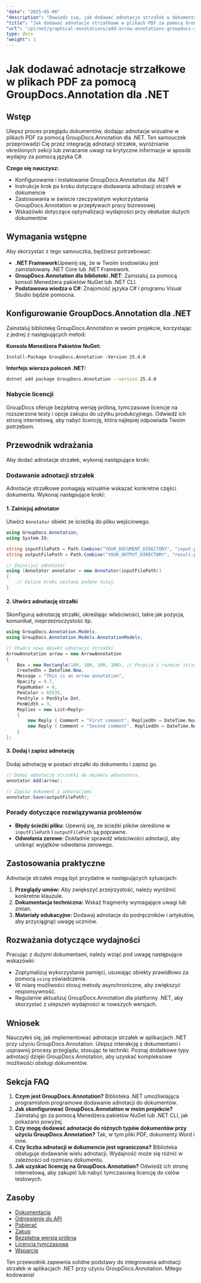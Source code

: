 ```yaml
---
"date": "2025-05-06"
"description": "Dowiedz się, jak dodawać adnotacje strzałek w dokumentach za pomocą GroupDocs.Annotation dla .NET. Ten przewodnik zawiera instrukcje krok po kroku z przykładami kodu."
"title": "Jak dodawać adnotacje strzałkowe w plikach PDF za pomocą GroupDocs.Annotation dla .NET"
"url": "/pl/net/graphical-annotations/add-arrow-annotations-groupdocs-annotation-dotnet/"
type: docs
"weight": 1
---
```


# Jak dodawać adnotacje strzałkowe w plikach PDF za pomocą GroupDocs.Annotation dla .NET

## Wstęp
Ulepsz proces przeglądu dokumentów, dodając adnotacje wizualne w plikach PDF za pomocą GroupDocs.Annotation dla .NET. Ten samouczek przeprowadzi Cię przez integrację adnotacji strzałek, wyróżnianie określonych sekcji lub zwracanie uwagi na krytyczne informacje w sposób wydajny za pomocą języka C#. 

**Czego się nauczysz:**
- Konfigurowanie i instalowanie GroupDocs.Annotation dla .NET
- Instrukcje krok po kroku dotyczące dodawania adnotacji strzałek w dokumencie
- Zastosowania w świecie rzeczywistym wykorzystania GroupDocs.Annotation w przepływach pracy biznesowej
- Wskazówki dotyczące optymalizacji wydajności przy obsłudze dużych dokumentów

## Wymagania wstępne
Aby skorzystać z tego samouczka, będziesz potrzebować:
- **.NET Framework**Upewnij się, że w Twoim środowisku jest zainstalowany .NET Core lub .NET Framework.
- **GroupDocs.Annotation dla biblioteki .NET**: Zainstaluj za pomocą konsoli Menedżera pakietów NuGet lub .NET CLI.
- **Podstawowa wiedza o C#**: Znajomość języka C# i programu Visual Studio będzie pomocna.

## Konfigurowanie GroupDocs.Annotation dla .NET
Zainstaluj bibliotekę GroupDocs.Annotation w swoim projekcie, korzystając z jednej z następujących metod:

**Konsola Menedżera Pakietów NuGet:**
```shell
Install-Package GroupDocs.Annotation -Version 25.4.0
```

**Interfejs wiersza poleceń .NET:**
```bash
dotnet add package GroupDocs.Annotation --version 25.4.0
```

### Nabycie licencji
GroupDocs oferuje bezpłatną wersję próbną, tymczasowe licencje na rozszerzone testy i opcje zakupu do użytku produkcyjnego. Odwiedź ich stronę internetową, aby nabyć licencję, która najlepiej odpowiada Twoim potrzebom.

## Przewodnik wdrażania
Aby dodać adnotacje strzałek, wykonaj następujące kroki:

### Dodawanie adnotacji strzałek
Adnotacje strzałkowe pomagają wizualnie wskazać konkretne części dokumentu. Wykonaj następujące kroki:

#### 1. Zainicjuj adnotator
Utwórz `Annotator` obiekt ze ścieżką do pliku wejściowego.
```csharp
using GroupDocs.Annotation;
using System.IO;

string inputFilePath = Path.Combine("YOUR_DOCUMENT_DIRECTORY", "input.pdf");
string outputFilePath = Path.Combine("YOUR_OUTPUT_DIRECTORY", "result.pdf");

// Zainicjuj adnotator
using (Annotator annotator = new Annotator(inputFilePath))
{
    // Dalsze kroki zostaną podane tutaj.
}
```

#### 2. Utwórz adnotację strzałki
Skonfiguruj adnotację strzałki, określając właściwości, takie jak pozycja, komunikat, nieprzezroczystość itp.
```csharp
using GroupDocs.Annotation.Models;
using GroupDocs.Annotation.Models.AnnotationModels;

// Utwórz nowy obiekt adnotacji strzałki
ArrowAnnotation arrow = new ArrowAnnotation
{
    Box = new Rectangle(100, 100, 100, 100), // Pozycja i rozmiar strzałki.
    CreatedOn = DateTime.Now,
    Message = "This is an arrow annotation",
    Opacity = 0.7,
    PageNumber = 0, 
    PenColor = 65535,
    PenStyle = PenStyle.Dot,
    PenWidth = 3,
    Replies = new List<Reply>
    {
        new Reply { Comment = "First comment", RepliedOn = DateTime.Now },
        new Reply { Comment = "Second comment", RepliedOn = DateTime.Now }
    }
};
```

#### 3. Dodaj i zapisz adnotację
Dodaj adnotację w postaci strzałki do dokumentu i zapisz go.
```csharp
// Dodaj adnotację strzałki do obiektu adnotatora.
annotator.Add(arrow);

// Zapisz dokument z adnotacjami
annotator.Save(outputFilePath);
```

### Porady dotyczące rozwiązywania problemów
- **Błędy ścieżki pliku**: Upewnij się, że ścieżki plików określone w `inputFilePath` I `outputFilePath` są poprawne.
- **Odwołania zerowe**: Dokładnie sprawdź właściwości adnotacji, aby uniknąć wyjątków odwołania zerowego.

## Zastosowania praktyczne
Adnotacje strzałek mogą być przydatne w następujących sytuacjach:
1. **Przeglądy umów:** Aby zwiększyć przejrzystość, należy wyróżnić konkretne klauzule.
2. **Dokumentacja techniczna:** Wskaż fragmenty wymagające uwagi lub zmian.
3. **Materiały edukacyjne:** Dodawaj adnotacje do podręczników i artykułów, aby przyciągnąć uwagę uczniów.

## Rozważania dotyczące wydajności
Pracując z dużymi dokumentami, należy wziąć pod uwagę następujące wskazówki:
- Zoptymalizuj wykorzystanie pamięci, usuwając obiekty prawidłowo za pomocą `using` oświadczenia.
- W miarę możliwości stosuj metody asynchroniczne, aby zwiększyć responsywność.
- Regularnie aktualizuj GroupDocs.Annotation dla platformy .NET, aby skorzystać z ulepszeń wydajności w nowszych wersjach.

## Wniosek
Nauczyłeś się, jak implementować adnotacje strzałek w aplikacjach .NET przy użyciu GroupDocs.Annotation. Ulepsz interakcję z dokumentami i usprawnij procesy przeglądu, stosując te techniki. Poznaj dodatkowe typy adnotacji dzięki GroupDocs.Annotation, aby uzyskać kompleksowe możliwości obsługi dokumentów.

## Sekcja FAQ
1. **Czym jest GroupDocs.Annotation?**
   Biblioteka .NET umożliwiająca programistom programowe dodawanie adnotacji do dokumentów.
2. **Jak skonfigurować GroupDocs.Annotation w moim projekcie?**
   Zainstaluj go za pomocą Menedżera pakietów NuGet lub .NET CLI, jak pokazano powyżej.
3. **Czy mogę dodawać adnotacje do różnych typów dokumentów przy użyciu GroupDocs.Annotation?**
   Tak, w tym pliki PDF, dokumenty Word i inne.
4. **Czy liczba adnotacji w dokumencie jest ograniczona?**
   Biblioteka obsługuje dodawanie wielu adnotacji. Wydajność może się różnić w zależności od rozmiaru dokumentu.
5. **Jak uzyskać licencję na GroupDocs.Annotation?**
   Odwiedź ich stronę internetową, aby zakupić lub nabyć tymczasową licencję do celów testowych.

## Zasoby
- [Dokumentacja](https://docs.groupdocs.com/annotation/net/)
- [Odniesienie do API](https://reference.groupdocs.com/annotation/net/)
- [Pobierać](https://releases.groupdocs.com/annotation/net/)
- [Zakup](https://purchase.groupdocs.com/buy)
- [Bezpłatna wersja próbna](https://releases.groupdocs.com/annotation/net/)
- [Licencja tymczasowa](https://purchase.groupdocs.com/temporary-license/)
- [Wsparcie](https://forum.groupdocs.com/c/annotation/) 

Ten przewodnik zapewnia solidne podstawy do integrowania adnotacji strzałek w aplikacjach .NET przy użyciu GroupDocs.Annotation. Miłego kodowania!